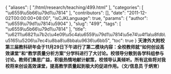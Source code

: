 {
    "aliases": [
        "/html/research/teaching/499.html"
    ],
    "categories": [
        "\u6559\u5b66\u79d1\u7814"
    ],
    "contributors": [],
    "date": "2011-12-02T00:00:00+08:00",
    "isCJKLanguage": true,
    "params": {
        "author": "\u6559\u79d1\u7814\u5904"
    },
    "slug": "499",
    "tags": [
        "\u6559\u5b66\u79d1\u7814"
    ],
    "title": "\u6211\u6821\u7b2c\u4e09\u5c4a\u6559\u79d1\u7814\u5e74\u4f1a\u8fdb\u5165\u5206\u7ec4\u8ba8\u8bba\u9636\u6bb5",
    "toc": true
}
**天津外大附校第三届教科研年会于11月29日下午进行了第二模块内容：全校教师就“如何创设高效课堂”和“教学质量分析方案”分学科进行了大讨论。校领导分散到各学科组参与讨论。教师们集思广益，积极热情地献计献策，校领导认真倾听。所有这些将对我校将来创设高效课堂，提高教学质量起到极大的促进作用。（文/信息员 于炳育）**

